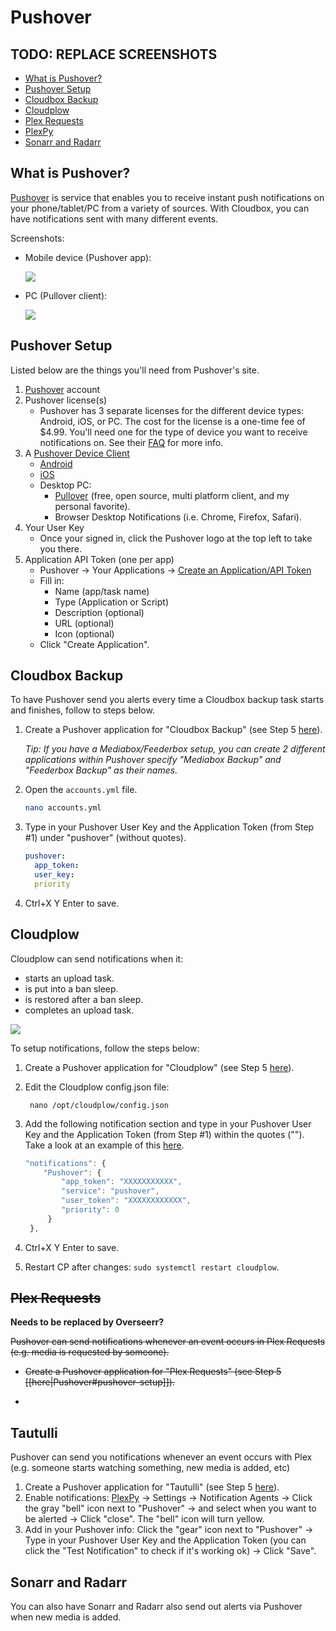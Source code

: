 # Pushover

## TODO: REPLACE SCREENSHOTS

* [What is Pushover?](pushover.md#what-is-pushover)
* [Pushover Setup](pushover.md#pushover-setup)
* [Cloudbox Backup](pushover.md#cloudbox-backup)
* [Cloudplow](pushover.md#cloudplow)
* [Plex Requests](pushover.md#plex-requests)
* [PlexPy](pushover.md#plexpy)
* [Sonarr and Radarr](pushover.md#sonarr-and-radarr)

## What is Pushover?

[Pushover](https://pushover.net/faq) is service that enables you to receive instant push notifications on your phone/tablet/PC from a variety of sources. With Cloudbox, you can have notifications sent with many different events.

Screenshots:

* Mobile device \(Pushover app\):

  ![](https://i.imgur.com/lTdXcNU.png)

* PC \(Pullover client\):

  ![](https://i.imgur.com/2A12nIe.png)

## Pushover Setup

Listed below are the things you'll need from Pushover's site.

1. [Pushover](https://pushover.net/login) account
2. Pushover license\(s\)
   * Pushover has 3 separate licenses for the different device types: Android, iOS, or PC. The cost for the license is a one-time fee of $4.99. You'll need one for the type of device you want to receive notifications on.  See their [FAQ](https://pushover.net/faq#overview-fees) for more info.
3. A [Pushover Device Client](https://pushover.net/clients)
   * [Android](https://pushover.net/clients/android)
   * [iOS](https://pushover.net/clients/ios)
   * Desktop PC:
     * [Pullover](https://github.com/cgrossde/Pullover) \(free, open source, multi platform client, and my personal favorite\).
     * Browser Desktop Notifications \(i.e. Chrome, Firefox, Safari\).
4. Your User Key
   * Once your signed in, click the Pushover logo at the top left to take you there.
5. Application API Token \(one per app\)
   * Pushover -&gt; Your Applications -&gt; [Create an Application/API Token](https://pushover.net/apps/build)
   * Fill in:
     * Name \(app/task name\)
     * Type \(Application or Script\)
     * Description \(optional\)
     * URL \(optional\)
     * Icon \(optional\)
   * Click "Create Application".

## Cloudbox Backup

To have Pushover send you alerts every time a Cloudbox backup task starts and finishes, follow to steps below.

1. Create a Pushover application for "Cloudbox Backup" \(see Step 5 [here](pushover.md#pushover-setup)\).

   _Tip: If you have a Mediabox/Feederbox setup, you can create 2 different applications within Pushover specify "Mediabox Backup" and "Feederbox Backup" as their names._

2. Open the `accounts.yml` file.

   ```bash
   nano accounts.yml
   ```

3. Type in your Pushover User Key and the Application Token \(from Step \#1\) under "pushover" \(without quotes\).

   ```yaml
   pushover:
     app_token:
     user_key:
     priority
   ```

4. Ctrl+X Y Enter to save.

## Cloudplow

Cloudplow can send notifications when it:

* starts an upload task.
* is put into a ban sleep.
* is restored after a ban sleep.
* completes an upload task.

![](https://i.imgur.com/LeIt8BC.png)

To setup notifications, follow the steps below:

1. Create a Pushover application for "Cloudplow" \(see Step 5 [here](pushover.md#pushover-setup)\).
2. Edit the Cloudplow config.json file:

   ```text
    nano /opt/cloudplow/config.json
   ```

3. Add the following notification section and type in your Pushover User Key and the Application Token \(from Step \#1\) within the quotes \(""\). Take a look at an example of this [here](../unlinked-pages/config-cloudplow-with-notifications-enabled.md).

   ```javascript
   "notifications": {
       "Pushover": {
           "app_token": "XXXXXXXXXXX",
           "service": "pushover",
           "user_token": "XXXXXXXXXXXX",
           "priority": 0
        }
    },
   ```

4. Ctrl+X Y Enter to save.
5. Restart CP after changes: `sudo systemctl restart cloudplow`.

## ~~Plex Requests~~

**Needs to be replaced by Overseerr?**

~~Pushover can send notifications whenever an event occurs in Plex Requests \(e.g. media is requested by someone\).~~

* ~~Create a Pushover application for "Plex Requests" \(see Step 5 \[\[here\|Pushover\#pushover-setup\]\]\).~~
* ~~~~[~~Plex Requests~~](https://github.com/Cloudbox/gitbook/tree/4d7c0c5c8a2a3701c6b4104a930afe4866e08420/Plex-Requests/README.md#1-accessing-plex-requests) ~~-&gt; Admin -&gt; Notifications -&gt; check "Enable Pushover notifications" and type in your Pushover User Key and the Application Token \(you can click the "Test Pushover" to check if it's working ok\) -&gt; Click "Update Settings".~~

## Tautulli

Pushover can send you notifications whenever an event occurs with Plex \(e.g. someone starts watching something, new media is added, etc\)

1. Create a Pushover application for "Tautulli" \(see Step 5 [here](pushover.md#pushover-setup)\).
2. Enable notifications: [PlexPy](../install-cloudbox/09-application-setup/plexpy-tautulli-install-plexpy-tautulli.md) -&gt; Settings -&gt; Notification Agents -&gt; Click the gray "bell" icon next to "Pushover" -&gt; and select when you want to be alerted -&gt; Click "close". The "bell" icon will turn yellow.
3. Add in your Pushover info: Click the "gear" icon next to "Pushover" -&gt; Type in your Pushover User Key and the Application Token \(you can click the "Test Notification" to check if it's working ok\) -&gt; Click "Save".

## Sonarr and Radarr

You can also have Sonarr and Radarr also send out alerts via Pushover when new media is added.

